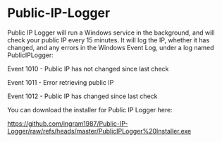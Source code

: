 # Public-IP-Logger
Public IP Logger will run a Windows service in the background, and will check your public IP every 15 minutes. It will log the IP, whether it has changed, and any errors in the Windows Event Log, under a log named PublicIPLogger:

Event 1010 - Public IP has not changed since last check

Event 1011 - Error retrieving public IP

Event 1012 - Public IP has changed since last check

You can download the installer for Public IP Logger here:

https://github.com/ingram1987/Public-IP-Logger/raw/refs/heads/master/PublicIPLogger%20Installer.exe
